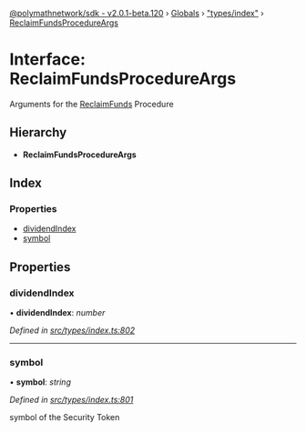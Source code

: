 [@polymathnetwork/sdk - v2.0.1-beta.120](../README.md) › [Globals](../globals.md) › ["types/index"](../modules/_types_index_.md) › [ReclaimFundsProcedureArgs](_types_index_.reclaimfundsprocedureargs.md)

# Interface: ReclaimFundsProcedureArgs

Arguments for the [ReclaimFunds](../enums/_types_index_.proceduretype.md#reclaimfunds) Procedure

## Hierarchy

- **ReclaimFundsProcedureArgs**

## Index

### Properties

- [dividendIndex](_types_index_.reclaimfundsprocedureargs.md#dividendindex)
- [symbol](_types_index_.reclaimfundsprocedureargs.md#symbol)

## Properties

### dividendIndex

• **dividendIndex**: _number_

_Defined in [src/types/index.ts:802](https://github.com/PolymathNetwork/polymath-sdk/blob/1da5bc5/src/types/index.ts#L802)_

---

### symbol

• **symbol**: _string_

_Defined in [src/types/index.ts:801](https://github.com/PolymathNetwork/polymath-sdk/blob/1da5bc5/src/types/index.ts#L801)_

symbol of the Security Token
